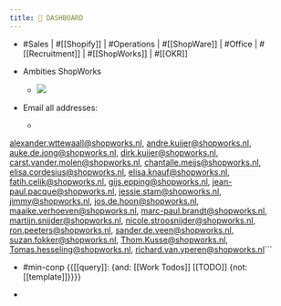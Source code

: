 ```yaml
---
title: 🤖 DASHBOARD
---
```


- #Sales | #[[Shopify]] | #Operations | #[[ShopWare]] | #Office | #[[Recruitment]] | #[[ShopWorks]] | #[[OKR]]

- Ambities ShopWorks
	 - ![](https://firebasestorage.googleapis.com/v0/b/firescript-577a2.appspot.com/o/imgs%2Fapp%2FGijs%2F0qanfVsVR5.png?alt=media&token=93804167-1a38-45c7-bc50-49c5f46952bf)

- Email all addresses:
	 - ```plain text
alexander.wttewaall@shopworks.nl,
andre.kuijer@shopworks.nl,
auke.de.jong@shopworks.nl,
dirk.kuijer@shopworks.nl,
carst.vander.molen@shopworks.nl,
chantalle.meijs@shopworks.nl,
elisa.cordesius@shopworks.nl,
elisa.knauf@shopworks.nl,
fatih.celik@shopworks.nl,
gijs.epping@shopworks.nl,
jean-paul.pacque@shopworks.nl,
jessie.stam@shopworks.nl,
jimmy@shopworks.nl,
jos.de.hoon@shopworks.nl, 
maaike.verhoeven@shopworks.nl, 
marc-paul.brandt@shopworks.nl,  
martijn.snijder@shopworks.nl, 
nicole.stroosnijder@shopworks.nl, 
ron.peeters@shopworks.nl, 
sander.de.veen@shopworks.nl, 
suzan.fokker@shopworks.nl, 
Thom.Kusse@shopworks.nl, 
Tomas.hesseling@shopworks.nl,
richard.van.yperen@shopworks.nl```

- #min-conp {{[[query]]: {and: [[Work Todos]] [[TODO]] {not:[[template]]}}}}

- 
